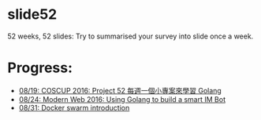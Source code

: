 # slide52
52 weeks, 52 slides: Try to summarised your survey into slide once a week. 


# Progress:

- [08/19: COSCUP 2016: Project 52 每週一個小專案來學習 Golang](http://www.slideshare.net/EvansLin/coscup-2016-project-52-for-golang)
- [08/24: Modern Web 2016: Using Golang to build a smart IM Bot](http://www.slideshare.net/EvansLin/modern-web-2016-using-golang-to-build-a-smart-im-bot)
- [08/31: Docker swarm introduction](http://www.slideshare.net/EvansLin/docker-swarm-introduction-65539840)

